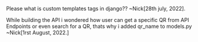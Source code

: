 
Please what is custom templates tags in django??
    ~Nick[28th july, 2022].


While building the API i wondered how user can get a specific QR from API Endpoints or even search for a QR, thats why i added qr_name to models.py   ~Nick[1rst August, 2022.]
